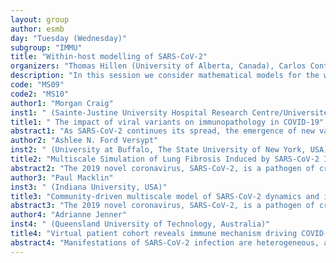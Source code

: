 ```yaml
---
layout: group
author: esmb
day: "Tuesday (Wednesday)"
subgroup: "IMMU"
title: "Within-host modelling of SARS-CoV-2"
organizers: "Thomas Hillen (University of Alberta, Canada), Carlos Contreras (University of Alberta, Canada)"
description: "In this session we consider mathematical models for the within-host dynamics of SARS-CoV-2. A good understanding of the course of the infection inside the body is of great importance for treatment and control of COVID-19. We will discuss the modelling of the immune response, cytokine dynamics, fibrosis and scarring, tissue damage and models to estimate COVID related health risks."
code: "MS09"
code2: "MS10"
author1: "Morgan Craig"
inst1: " (Sainte-Justine University Hospital Research Centre/Université de Montréal, Canada)"
title1: " The impact of viral variants on immunopathology in COVID-19"
abstract1: "As SARS-CoV-2 continues its spread, the emergence of new variants has attracted increased attention, particularly as vaccination efforts ramped up. Throughout the pandemic, there has been a considerable effort to understand the genomic evolution of the virus. A quantitative picture of the evolution of SARS-CoV-2 in response to within-host pressures and their influence on the immunological response to infection is a crucial component to understanding and predicting COVID-19 outcomes. We have previously developed a mechanistic mathematical model of the immunological response to SARS-CoV-2 infection. Leveraging this framework, here we studied how viral variants influence immunopathology in COVID-19. Merging within-host SARS-CoV-2 evolutionary data and our cohort of realistic virtual patients, we predicted the combined effects of spike proteins and interferon-evading mutations on COVID-19 severity. Our results suggest that an individual’s immune response and their potential propensity for severe COVID-19 are the key factors distinguishing COVID-19 disease courses and outcomes."
author2: "Ashlee N. Ford Versypt"
inst2: " (University at Buffalo, The State University of New York, USA)"
title2: "Multiscale Simulation of Lung Fibrosis Induced by SARS-CoV-2 Infection and Acute Respiratory Distress Syndrome"
abstract2: "The 2019 novel coronavirus, SARS-CoV-2, is a pathogen of critical significance to international public health. Knowledge about immune system-virus-tissue interactions and how these can result in low-level infections in some cases and acute respiratory distress syndrome (ARDS) and other tissue damage in others is limited. We are developing an open-source, multi-scale tissue simulator that can be used to investigate mechanisms of intracellular viral replication, infection of epithelial cells, host immune response, and tissue damage. Our model can simulate fibroblast-mediated collagen deposition to account for the fibrosis at the damaged site in response to immune-response-induced tissue injury. The severity of infection and collagen deposition depends on the anti-inflammatory cytokine secretion rate, multiplicity of infection, and contact time for a CD8+ T cell to kill an infected cell. Additionally, the change in the ACE2 receptor concentration from the multiscale model has been used in a separate model of renin-angiotensin system to predict the change in ANGII, which is a biomarker for hypertension, pro-inflammation, and pro-fibrosis."
author3: "Paul Macklin"
inst3: " (Indiana University, USA)"
title3: "Community-driven multiscale model of SARS-CoV-2 dynamics and immune response"
abstract3: "The 2019 novel coronavirus, SARS-CoV-2, is a pathogen of critical significance to international public health. Knowledge of the interplay between molecular-scale virus-receptor interactions, single-cell viral replication, in-tracellular-scale viral transport, and emergent tissue-scale viral propagation is limited. Moreover, little is known about immune system-virus-tissue interactions and how these can result in low-level (asymptomatic) infections in some cases and acute respiratory distress syndrome (ARDS) in others, particularly with respect to presentation in different age groups or pre-existing inflammatory risk factors. Given the nonlinear interactions within and among each of these processes, multiscale simulation models can shed light on the emergent dynamics that lead to divergent outcomes, identify actionable “choke points” for pharmacologic interventions, screen potential therapies, and identify potential biomarkers that differentiate patient outcomes. Given the complexity of the problem and the acute need for an actionable model to guide therapy discovery and optimization, we introduce and iteratively refine a prototype of a multiscale model of SARS-CoV-2 dynamics in lung tissue. The first prototype model was built and shared internationally as open source code and an online interactive model in under 12 hours, and community domain expertise is driving regular refinements. In a sustained community effort, this consortium is integrating data and expertise across virology, immunology, mathematical biology, quantitative systems physiology, cloud and high performance computing, and other domains to accelerate our response to this critical threat to international health. More broadly, this effort is creating a reusable, modular framework for studying viral replication and immune response in tissues, which can also potentially be adapted to related problems in immunology and immunotherapy."
author4: "Adrianne Jenner"
inst4: " (Queensland University of Technology, Australia)"
title4: "Virtual patient cohort reveals immune mechanism driving COVID-19 disease outcomes"
abstract4: "Manifestations of SARS-CoV-2 infection are heterogeneous, and a large proportion of people experience asymptomatic or mild infections that do not require hospitalization. In severe cases, patients develop coronavirus disease (COVID-19), which is frequently accompanied by a myriad of inflammatory indicators and hospitalization. To understand the diversity of immune responses to SARS-CoV-2 and distinguish features that predispose individuals to severe COVID-19, we developed a mathematical model (system of delay differential equations) and from that interpolated a virtual patient cohort. Our results indicate that virtual patients with low production rates of IFN subsequently experienced highly inflammatory disease phenotypes, compared to those with early and robust IFN responses. In these in silico patients, the concentration of interleukin-6 (IL-6) was also a major predictor of CD8+ T cell depletion (a known marker of disease severity in hospitalised patients). Our analyses predicted that individuals with severe COVID-19 also have accelerated monocyte-to-macrophage differentiation that was mediated by increased IL-6 and reduced type I IFN signalling. Together, these findings identify biomarkers driving the development of severe COVID-19 and support early interventions aimed at reducing inflammation."
---
```

